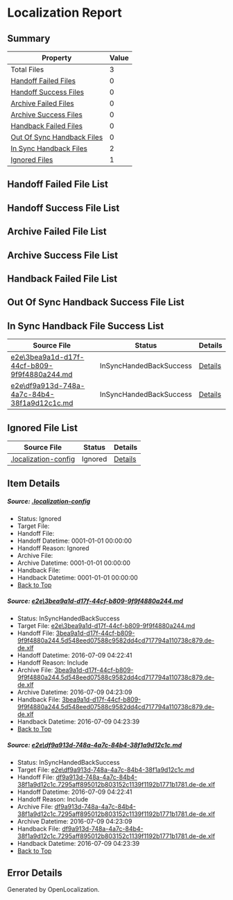 # <a name='report-top'></a> Localization Report

## Summary
 Property | Value 
 -------- | ----- 
 Total Files | 3
[ Handoff Failed Files ](#handoff-failed-list)| 0
[ Handoff Success Files ](#handoff-success-list)| 0
[ Archive Failed Files ](#archive-failed-list)| 0
[ Archive Success Files ](#archive-success-list)| 0
[ Handback Failed Files ](#handback-failed-list)| 0
[ Out Of Sync Handback Files ](#outofsync-handback-success-list)| 0
[ In Sync Handback Files ](#insync-handback-success-list)| 2
[ Ignored Files ](#ignored-list)| 1

## <a name='handoff-failed-list'></a> Handoff Failed File List

## <a name='handoff-success-list'></a> Handoff Success File List

## <a name='archive-failed-list'></a> Archive Failed File List

## <a name='archive-success-list'></a> Archive Success File List

## <a name='handback-failed-list'></a> Handback Failed File List

## <a name='outofsync-handback-success-list'></a> Out Of Sync Handback Success File List

## <a name='insync-handback-success-list'></a> In Sync Handback File Success List
 Source File | Status | Details 
 ----------- | ------ | ------- 
 [e2e\3bea9a1d-d17f-44cf-b809-9f9f4880a244.md](https://github.com/OpenLocalizationTestOrg/oltest/blob/419c6933511ffcc927d068a70cdac126789c6e24/e2e/3bea9a1d-d17f-44cf-b809-9f9f4880a244.md) | InSyncHandedBackSuccess | [Details](#5adb6194fc238f169b72b2e02d67c5677c414bf81)
 [e2e\df9a913d-748a-4a7c-84b4-38f1a9d12c1c.md](https://github.com/OpenLocalizationTestOrg/oltest/blob/419c6933511ffcc927d068a70cdac126789c6e24/e2e/df9a913d-748a-4a7c-84b4-38f1a9d12c1c.md) | InSyncHandedBackSuccess | [Details](#618d5b62c5a4d580c4b0ff4022ac146cc4b02ac02)

## <a name='ignored-list'></a> Ignored File List
 Source File | Status | Details 
 ----------- | ------ | ------- 
 [.localization-config](https://github.com/OpenLocalizationTestOrg/oltest/blob/419c6933511ffcc927d068a70cdac126789c6e24/.localization-config) | Ignored | [Details](#3d4f252ac210baf56311d7e97dcc2db10974dbd20)

## Item Details
##### <a name='3d4f252ac210baf56311d7e97dcc2db10974dbd20'></a> Source: [.localization-config](https://github.com/OpenLocalizationTestOrg/oltest/blob/419c6933511ffcc927d068a70cdac126789c6e24/.localization-config)
* Status: Ignored
* Target File: 
* Handoff File: 
* Handoff Datetime: 0001-01-01 00:00:00
* Handoff Reason: Ignored
* Archive File: 
* Archive Datetime: 0001-01-01 00:00:00
* Handback File: 
* Handback Datetime: 0001-01-01 00:00:00
* [Back to Top](#report-top)

##### <a name='5adb6194fc238f169b72b2e02d67c5677c414bf81'></a> Source: [e2e\3bea9a1d-d17f-44cf-b809-9f9f4880a244.md](https://github.com/OpenLocalizationTestOrg/oltest/blob/419c6933511ffcc927d068a70cdac126789c6e24/e2e/3bea9a1d-d17f-44cf-b809-9f9f4880a244.md)
* Status: InSyncHandedBackSuccess
* Target File: [e2e\3bea9a1d-d17f-44cf-b809-9f9f4880a244.md](https://github.com/OpenLocalizationTestOrg/oltest-dede-fly/blob/81d60649d8d62af446b41f285ebfd9948a7f52b9/e2e/3bea9a1d-d17f-44cf-b809-9f9f4880a244.md)
* Handoff File: [3bea9a1d-d17f-44cf-b809-9f9f4880a244.5d548eed07588c9582dd4cd717794a110738c879.de-de.xlf](https://github.com/OpenLocalizationTestOrg/olhandoff-e2e/blob/f577d1792abaafc560e91b649ef3b6a64484ddbf/ol-handoff/OpenLocalizationTestOrg/oltest-dede-fly/ci/ht/3bea9a1d-d17f-44cf-b809-9f9f4880a244.5d548eed07588c9582dd4cd717794a110738c879.de-de.xlf)
* Handoff Datetime: 2016-07-09 04:22:41
* Handoff Reason: Include
* Archive File: [3bea9a1d-d17f-44cf-b809-9f9f4880a244.5d548eed07588c9582dd4cd717794a110738c879.de-de.xlf](https://github.com/OpenLocalizationTestOrg/olhandoff-e2e/blob/14c4c958b90fcb05f59dbe7b164f747a03a7f29d/ol-archive/OpenLocalizationTestOrg/oltest-dede-fly/ci/ht/3bea9a1d-d17f-44cf-b809-9f9f4880a244.5d548eed07588c9582dd4cd717794a110738c879.de-de.xlf)
* Archive Datetime: 2016-07-09 04:23:09
* Handback File: [3bea9a1d-d17f-44cf-b809-9f9f4880a244.5d548eed07588c9582dd4cd717794a110738c879.de-de.xlf](https://github.com/OpenLocalizationTestOrg/olhandback-e2e/blob/ded06e050f5a78e9688c3de8c4f4ae972c2caa32/ol-handback/OpenLocalizationTestOrg/oltest-dede-fly/ci/ht/3bea9a1d-d17f-44cf-b809-9f9f4880a244.5d548eed07588c9582dd4cd717794a110738c879.de-de.xlf)
* Handback Datetime: 2016-07-09 04:23:39
* [Back to Top](#report-top)

##### <a name='618d5b62c5a4d580c4b0ff4022ac146cc4b02ac02'></a> Source: [e2e\df9a913d-748a-4a7c-84b4-38f1a9d12c1c.md](https://github.com/OpenLocalizationTestOrg/oltest/blob/419c6933511ffcc927d068a70cdac126789c6e24/e2e/df9a913d-748a-4a7c-84b4-38f1a9d12c1c.md)
* Status: InSyncHandedBackSuccess
* Target File: [e2e\df9a913d-748a-4a7c-84b4-38f1a9d12c1c.md](https://github.com/OpenLocalizationTestOrg/oltest-dede-fly/blob/81d60649d8d62af446b41f285ebfd9948a7f52b9/e2e/df9a913d-748a-4a7c-84b4-38f1a9d12c1c.md)
* Handoff File: [df9a913d-748a-4a7c-84b4-38f1a9d12c1c.7295aff895012b803152c1139f1192b1771b1781.de-de.xlf](https://github.com/OpenLocalizationTestOrg/olhandoff-e2e/blob/f577d1792abaafc560e91b649ef3b6a64484ddbf/ol-handoff/OpenLocalizationTestOrg/oltest-dede-fly/ci/ht/df9a913d-748a-4a7c-84b4-38f1a9d12c1c.7295aff895012b803152c1139f1192b1771b1781.de-de.xlf)
* Handoff Datetime: 2016-07-09 04:22:41
* Handoff Reason: Include
* Archive File: [df9a913d-748a-4a7c-84b4-38f1a9d12c1c.7295aff895012b803152c1139f1192b1771b1781.de-de.xlf](https://github.com/OpenLocalizationTestOrg/olhandoff-e2e/blob/14c4c958b90fcb05f59dbe7b164f747a03a7f29d/ol-archive/OpenLocalizationTestOrg/oltest-dede-fly/ci/ht/df9a913d-748a-4a7c-84b4-38f1a9d12c1c.7295aff895012b803152c1139f1192b1771b1781.de-de.xlf)
* Archive Datetime: 2016-07-09 04:23:09
* Handback File: [df9a913d-748a-4a7c-84b4-38f1a9d12c1c.7295aff895012b803152c1139f1192b1771b1781.de-de.xlf](https://github.com/OpenLocalizationTestOrg/olhandback-e2e/blob/ded06e050f5a78e9688c3de8c4f4ae972c2caa32/ol-handback/OpenLocalizationTestOrg/oltest-dede-fly/ci/ht/df9a913d-748a-4a7c-84b4-38f1a9d12c1c.7295aff895012b803152c1139f1192b1771b1781.de-de.xlf)
* Handback Datetime: 2016-07-09 04:23:39
* [Back to Top](#report-top)


## Error Details

Generated by OpenLocalization.
